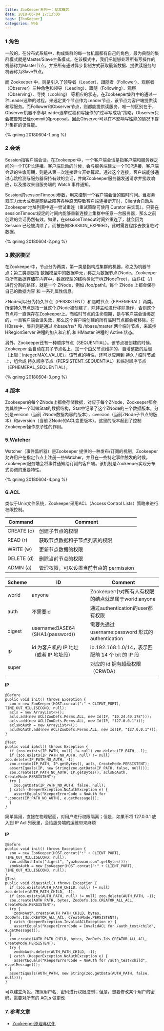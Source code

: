 ```yaml
---
title: ZooKeeper系列一：基本概念
date: 2018-06-04 17:13:00
tags: [ZooKeeper]
categories: Web
---
```

### 1.角色
一般的，在分布式系统中，构成集群的每一台机器都有自己的角色，最为典型的集群模式就是Master/Slave主备模式。在该模式中，我们把能够处理所有写操作的机器称为Master节点，并把所有通过异步复制方式获取最新数据、提供读服务的机器称为Slave节点。<!--more-->

而 Zookeeper 中，则是引入了领导者（Leader）、跟随者（Follower）、观察者（Observer）三种角色和领导（Leading）、跟随（Following）、观察（Observing）、寻找（Looking） 等相应的状态。在Zookeeper集群中的通过一种Leader选举的过程，来选定某个节点作为Leader节点，该节点为客户端提供读和写服务。而Follower和Observer节点，则都能提供读服务，唯一的区别在于，Observer机器不参与Leader选举过程和写操作的"过半写成功"策略，Observer只会被告知已经commit的proposal。因此Observer可以在不影响写性能的情况下提升集群的读性能。

{% qnimg 20180604-1.png %}


### 2.会话
Session指客户端会话。在Zookeeper中，一个客户端会话是指客户端和服务器之间的一个TCP长连接。客户端启动的时候，会与服务端建立一个TCP连接，客户端会话的生命周期，则是从第一次连接建立开始算起。通过这个连接，客户端能够通过心跳检测与服务器保持有效的会话，并向Zookeeper服务器发送请求并接收响应，以及接收来自服务端的 Watch 事件通知。

Session的sessionTimeout参数，用来控制一个客户端会话的超时时间。当服务器压力太大或者是网络故障等各种原因导致客户端连接断开时，Client会自动从Zookeeper 地址列表中逐一尝试重连（重试策略可使用 Curator 来实现）。只要在sessionTimeout规定的时间内能够重新连接上集群中任意一台服务器，那么之前创建的会话仍然有效。如果，在sessionTimeout时间外重连了，就会因为 Session 已经被清除了，而被告知SESSION_EXPIRED，此时需要程序去恢复临时数据。

{% qnimg 20180604-2.png %}

### 3.数据模型
在Zookeeper中，节点分为两类，第一类是指构成集群的机器，称之为机器节点；第二类则是指 数据模型中的数据单元，称之为数据节点ZNode。Zookeeper将所有数据存储在内存中，数据模型的结构类似于树ZNodeTree），由斜杠（/）进行分割的路径，就是一个 ZNode，例如 /foo/path1。每个 ZNode 上都会保存自己的数据内容 和 一系列属性信息。

ZNode可以分为持久节点（PERSISTENT）和临时节点（EPHEMERAL）两类。所谓持久节点是指一旦这个ZNode被创建了，除非主动进行移除操作，否则这个节点将一直保存在Zookeeper上。而临时节点的生命周期，是与客户端会话绑定的，一旦客户端会话失效，那么这个客户端创建的所有临时节点都会被移除。在HBase中，集群则是通过 /hbase/rs/* 和 /hbase/master 两个临时节点，来监控 HRegionServer 进程的加入和宕机 和 HMaster 进程的 Active 状态。

另外，Zookeeper还有一种顺序节点（SEQUENTIAL）。该节点被创建的时候，Zookeeper 会自动在其子节点名上，加一个由父节点维护的、自增整数的后缀（上限：Integer.MAX_VALUE）。该节点的特性，还可以应用到 持久 / 临时节点 上，组合成 持久顺序节点（PERSISTENT_SEQUENTIAL）和临时顺序节点（EPHEMERAL_SEQUENTIAL）。

{% qnimg 20180604-3.png %}

### 4.版本
Zookeeper的每个ZNode上都会存储数据，对应于每个ZNode，Zookeeper都会为其维护一个叫做Stat的数据结构，Stat中记录了这个ZNode的三个数据版本，分别是version（当前 ZNode数据内容的版本），cversion（当前ZNode子节点的版本）和aversion（当前 ZNode的ACL变更版本）。这里的版本起到了控制Zookeeper操作原子性的作用。

### 5.Watcher
Watcher（事件监听器）是Zookeeper 提供的一种发布/订阅的机制。Zookeeper允许用户在指定节点上注册一些Watcher，并且在一些特定事件触发的时候，Zookeeper服务端会将事件通知给订阅的客户端。该机制是Zookeeper实现分布式协调的重要特性。

{% qnimg 20180604-4.png %}

### 6.ACL
类似于Unix文件系统，Zookeeper采用ACL（Access Control Lists）策略来进行权限控制。

Command | Comment
---|---
CREATE (c) | 创建子节点的权限
READ (r) | 获取节点数据和子节点列表的权限
WRITE (w) | 更新节点数据的权限
DELETE (d) | 删除当前节点的权限
ADMIN (a) | 管理权限，可以设置当前节点的 permission


Scheme | ID| Comment
---|---|---
world | anyone | Zookeeper中对所有人有权限的结点就是属于world:anyone
auth |不需要id | 通过authentication的user都有权限
digest | username:BASE64 (SHA1(password)) | 需要先通过 username:password 形式的 authentication
ip | 	id 为客户机的 IP 地址（或者 IP 地址段） | ip:192.168.1.0/14，表示匹配前 14 个 bit 的 IP 段
super |  | 对应的 id 拥有超级权限（CRWDA）

#### IP
```
@Before
public void init() throws Exception {
  zoo = new ZooKeeper(HOST.concat(":" + CLIENT_PORT), TIME_OUT_MILLISECOND, null);
  acls = new ArrayList<>();
  acls.add(new ACL(ZooDefs.Perms.ALL, new Id(IP, "10.24.40.178")));
  acls.add(new ACL(ZooDefs.Perms.ALL, new Id(IP, "127.0.0.1")));
  aclsNoAuth = new ArrayList<>();
  aclsNoAuth.add(new ACL(ZooDefs.Perms.ALL, new Id(IP, "127.0.0.1")));
}

@Test
public void ipAcl() throws Exception {
  if (zoo.exists(IP_PATH, null) != null) zoo.delete(IP_PATH, -1);
  if (zoo.exists(IP_PATH_NO_AUTH, null) != null) zoo.delete(IP_PATH_NO_AUTH, -1);
  zoo.create(IP_PATH, IP.getBytes(), acls, CreateMode.PERSISTENT);
  assertEquals(IP, new String(zoo.getData(IP_PATH, false, null)));
  zoo.create(IP_PATH_NO_AUTH, IP.getBytes(), aclsNoAuth, CreateMode.PERSISTENT);
  try {
    zoo.getData(IP_PATH_NO_AUTH, false, null);
  } catch (KeeperException.NoAuthException e) {
    assertEquals("KeeperErrorCode = NoAuth for ".concat(IP_PATH_NO_AUTH), e.getMessage());
  }
}
```
简单易用，直接在物理层面，对用户进行权限隔离；但是，如果不将 127.0.0.1 放入到 IP Acl 列表里，会给服务端的运维带来麻烦

#### IP
```
@Before
public void init() throws Exception {
  zoo = new ZooKeeper(HOST.concat(":" + CLIENT_PORT), TIME_OUT_MILLISECOND, null);
  zoo.addAuthInfo("digest", "yuzhouwan:com".getBytes());
  zooNoAuth = new ZooKeeper(HOST.concat(":" + CLIENT_PORT), TIME_OUT_MILLISECOND, null);
}
@Test
public void digestAcl() throws Exception {
  if (zoo.exists(AUTH_PATH_CHILD, null) != null) zoo.delete(AUTH_PATH_CHILD, -1);
  if (zoo.exists(AUTH_PATH, null) != null) zoo.delete(AUTH_PATH, -1);
  zoo.create(AUTH_PATH, bytes, ZooDefs.Ids.CREATOR_ALL_ACL, CreateMode.PERSISTENT);
  try {
    zooNoAuth.create(AUTH_PATH_CHILD, bytes, ZooDefs.Ids.CREATOR_ALL_ACL, CreateMode.PERSISTENT);
  } catch (KeeperException.InvalidACLException e) {
    assertEquals("KeeperErrorCode = InvalidACL for /auth_test/child", e.getMessage());
  }
  zoo.create(AUTH_PATH_CHILD, bytes, ZooDefs.Ids.CREATOR_ALL_ACL, CreateMode.PERSISTENT);
  try {
    zooNoAuth.delete(AUTH_PATH_CHILD, -1);
  } catch (KeeperException.NoAuthException e) {
    assertEquals("KeeperErrorCode = NoAuth for /auth_test/child", e.getMessage());
  }
  assertEquals(AUTH_PATH, new String(zoo.getData(AUTH_PATH, false, null)));
}
```
可以建立角色，按照用户名、密码进行权限控制；但是，想要修改某个用户的密码，需要对所有的 ACLs 做更改

### 7. 参考文章
- [Zookeeper原理与优化](https://yuzhouwan.com/posts/31915/)
